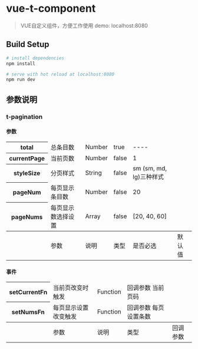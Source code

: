 # vue-t-component

> VUE自定义组件，方便工作使用
demo: localhost:8080

## Build Setup

``` bash
# install dependencies
npm install

# serve with hot reload at localhost:8080
npm run dev

```

## 参数说明
### t-pagination

#### 参数
<table>
    <tbody>
    <th>
        <td>参数</td>
        <td>说明</td>
        <td>类型</td>
        <td>是否必选</td>
        <td>默认值</td>
    </th>
    </tbody>
    <thead>
      <tr>
        <th>total</th>
        <td>总条目数</td>
        <td>Number</td>
        <td>true</td>
        <td>----</td>
      </tr>
      <tr>
        <th>currentPage</th>
        <td>当前页数</td>
        <td>Number</td>
        <td>false</td>
        <td>1</td>
      </tr>
      <tr>
        <th>styleSize</th>
        <td>分页样式</td>
        <td>String</td>
        <td>false</td>
        <td>sm (sm, md, lg)三种样式</td>
      </tr>
      <tr>
        <th>pageNum</th>
        <td>每页显示条目数</td>
        <td>Number</td>
        <td>false</td>
        <td>20</td>
      </tr>
      <tr>
        <th>pageNums</th>
        <td>每页显示数选择设置</td>
        <td>Array</td>
        <td>false</td>
        <td>[20, 40, 60]</td>
      </tr>
    </thead>
</table>

#### 事件

<table>
    <tbody>
    <th>
        <td>参数</td>
        <td>说明</td>
        <td>类型</td>
        <td>回调参数</td>
    </th>
    </tbody>
    <thead>
      <tr>
        <th>setCurrentFn</th>
        <td>当前页改变时触发</td>
        <td>Function</td>
        <td>回调参数 当前页码</td>
      </tr>
      <tr>
        <th>setNumsFn</th>
        <td>每页显示设置改变触发</td>
        <td>Function</td>
        <td>回调参数 每页设置条数</td>
      </tr>
    </thead>
</table>
